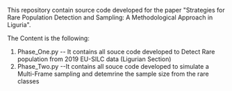This repository contain source code developed for the paper "Strategies for Rare Population Detection and Sampling: A Methodological Approach in Liguria".

The Content is the following:
1. Phase_One.py -- It contains all souce code developed to Detect Rare population from 2019 EU-SILC data (Ligurian Section)
2. Phase_Two.py --It contains all souce code developed to simulate a Multi-Frame sampling and detemrine the sample size from the rare classes
